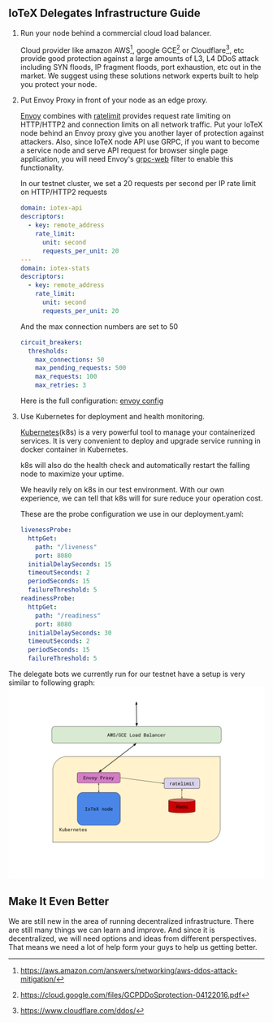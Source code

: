 ## IoTeX Delegates Infrastructure Guide

1. Run your node behind a commercial cloud load balancer.

   Cloud provider like amazon AWS[^1], google GCE[^2] or Cloudflare[^3], etc provide good protection against a large amounts of L3, L4 DDoS attack including SYN floods, IP fragment floods, port exhaustion, etc out in the market. We suggest using these solutions network experts built to help you protect your node.

2. Put Envoy Proxy in front of your node as an edge proxy.

   [Envoy](https://www.envoyproxy.io/) combines with [ratelimit](https://github.com/lyft/ratelimit) provides request rate limiting on HTTP/HTTP2 and connection limits on all network traffic. Put your IoTeX node behind an Envoy proxy give you another layer of protection against attackers. Also, since IoTeX node API use GRPC, if you want to become a service node and serve API request for browser single page application, you will need Envoy's [grpc-web](https://github.com/grpc/grpc-web) filter to enable this functionality.

   In our testnet cluster, we set a 20 requests per second per IP rate limit on HTTP/HTTP2 requests 

   ```yaml
   domain: iotex-api
   descriptors:
     - key: remote_address
       rate_limit:
         unit: second
         requests_per_unit: 20
   ---
   domain: iotex-stats
   descriptors:
     - key: remote_address
       rate_limit:
         unit: second
         requests_per_unit: 20
   ```

   And the max connection numbers are set to 50

   ```yaml
   circuit_breakers:
     thresholds:
       max_connections: 50
       max_pending_requests: 500
       max_requests: 100
       max_retries: 3
   ```

   

   Here is the full configuration: [envoy config](https://gist.github.com/yutongp/c61292bf5c9c6e3058df96989365cb0c)

3. Use Kubernetes for deployment and health monitoring.

   [Kubernetes](https://kubernetes.io)(k8s) is a very powerful tool to manage your containerized services.  It is very convenient to deploy and upgrade service running in docker container in Kubernetes. 

   k8s will also do the health check and automatically restart the falling node to maximize your uptime.

   We heavily rely on k8s in our test environment. With our own experience, we can tell that k8s will for sure reduce your operation cost.

   These are the probe configuration we use in our deployment.yaml:

   ```yaml
   livenessProbe:
     httpGet:
       path: "/liveness"
       port: 8080
     initialDelaySeconds: 15
     timeoutSeconds: 2
     periodSeconds: 15
     failureThreshold: 5
   readinessProbe:
     httpGet:
       path: "/readiness"
       port: 8080
     initialDelaySeconds: 30
     timeoutSeconds: 2
     periodSeconds: 15
     failureThreshold: 5
   ```

The delegate bots we currently run for our testnet have a setup is very similar to following graph:![infra](infra.png?raw=true)

## Make It Even Better
We are still new in the area of running decentralized infrastructure. There are still many things we can learn and improve. And since it is decentralized, we will need options and ideas from different perspectives. That means we need a lot of help form your guys to help us getting better.


[^1]: https://aws.amazon.com/answers/networking/aws-ddos-attack-mitigation/
[^2]: https://cloud.google.com/files/GCPDDoSprotection-04122016.pdf
[^3]: https://www.cloudflare.com/ddos/
